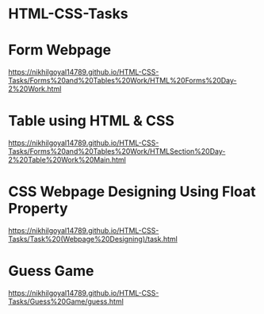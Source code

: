 # HTML-CSS-Tasks

# Form Webpage
https://nikhilgoyal14789.github.io/HTML-CSS-Tasks/Forms%20and%20Tables%20Work/HTML%20Forms%20Day-2%20Work.html

# Table using HTML & CSS
https://nikhilgoyal14789.github.io/HTML-CSS-Tasks/Forms%20and%20Tables%20Work/HTMLSection%20Day-2%20Table%20Work%20Main.html

# CSS Webpage Designing Using Float Property
https://nikhilgoyal14789.github.io/HTML-CSS-Tasks/Task%20(Webpage%20Designing)/task.html

# Guess Game
https://nikhilgoyal14789.github.io/HTML-CSS-Tasks/Guess%20Game/guess.html
